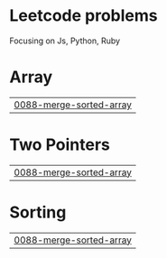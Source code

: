 # Leetcode problems

Focusing on Js, Python, Ruby


# Array
|  |
| ------- |
| [0088-merge-sorted-array](https://github.com/dev-stan/leet/tree/master/0088-merge-sorted-array) |
# Two Pointers
|  |
| ------- |
| [0088-merge-sorted-array](https://github.com/dev-stan/leet/tree/master/0088-merge-sorted-array) |
# Sorting
|  |
| ------- |
| [0088-merge-sorted-array](https://github.com/dev-stan/leet/tree/master/0088-merge-sorted-array) |